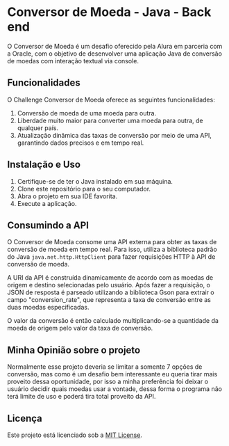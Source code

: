 # Conversor de Moeda - Java - Back end
O Conversor de Moeda é um desafio oferecido pela Alura em parceria com a Oracle, com o objetivo de desenvolver uma aplicação Java de conversão de moedas com interação textual via console.

## Funcionalidades

O Challenge Conversor de Moeda oferece as seguintes funcionalidades:

1. Conversão de moeda de uma moeda para outra.
2. Liberdade muito maior para converter uma moeda para outra, de qualquer país. 
3. Atualização dinâmica das taxas de conversão por meio de uma API, garantindo dados precisos e em tempo real.

## Instalação e Uso

1. Certifique-se de ter o Java instalado em sua máquina.
2. Clone este repositório para o seu computador.
3. Abra o projeto em sua IDE favorita.
4. Execute a aplicação.

## Consumindo a API

O Conversor de Moeda consome uma API externa para obter as taxas de conversão de moeda em tempo real. Para isso, utiliza a biblioteca padrão do Java `java.net.http.HttpClient` para fazer requisições HTTP à API de conversão de moeda.

A URI da API é construída dinamicamente de acordo com as moedas de origem e destino selecionadas pelo usuário. Após fazer a requisição, o JSON de resposta é parseado utilizando a biblioteca Gson para extrair o campo "conversion_rate", que representa a taxa de conversão entre as duas moedas especificadas.

O valor da conversão é então calculado multiplicando-se a quantidade da moeda de origem pelo valor da taxa de conversão.


## Minha Opinião sobre o projeto

Normalmente esse projeto deveria se limitar a somente 7 opções de conversão, mas como é um desafio bem interessante eu queria tirar mais proveito dessa oportunidade, por isso a minha preferência foi deixar o usuário decidir quais moedas usar a vontade, dessa forma o programa não terá limite de uso e poderá tira total proveito da API.

## Licença

Este projeto está licenciado sob a [MIT License](LICENSE).
